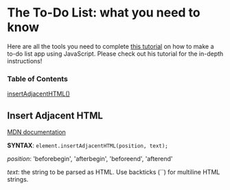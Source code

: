 # The To-Do List: what you need to know

Here are all the tools you need to complete [this tutorial](https://youtu.be/b8sUhU_eq3g) on how to make a to-do list app using JavaScript. Please check out his tutorial for the in-depth instructions!

### Table of Contents

[insertAdjacentHTML()](#insert-adjacent-html)

## Insert Adjacent HTML

[MDN documentation](https://developer.mozilla.org/en-US/docs/Web/API/Element/insertAdjacentHTML)

**SYNTAX**: 
```element.insertAdjacentHTML(position, text);``` 
 
*position*: 'beforebegin', 'afterbegin', 'beforeend', 'afterend' 
 
*text*: the string to be parsed as HTML. Use backticks (``) for multiline HTML strings.

